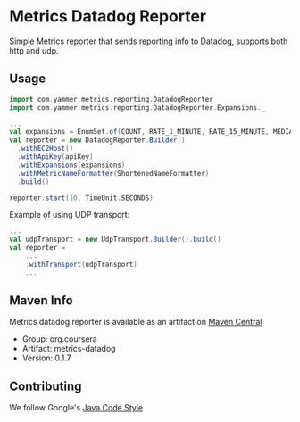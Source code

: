 # Metrics Datadog Reporter
Simple Metrics reporter that sends reporting info to Datadog, supports both http and udp.

## Usage

~~~scala
import com.yammer.metrics.reporting.DatadogReporter
import com.yammer.metrics.reporting.DatadogReporter.Expansions._

...
val expansions = EnumSet.of(COUNT, RATE_1_MINUTE, RATE_15_MINUTE, MEDIAN, P95, P99)
val reporter = new DatadogReporter.Builder()
  .withEC2Host()
  .withApiKey(apiKey)
  .withExpansions(expansions)
  .withMetricNameFormatter(ShortenedNameFormatter)
  .build()

reporter.start(10, TimeUnit.SECONDS)
~~~

Example of using UDP transport:

~~~scala
...
val udpTransport = new UdpTransport.Builder().build()
val reporter = 
    ...
    .withTransport(udpTransport)
    ...
~~~


## Maven Info

Metrics datadog reporter is available as an artifact on
[Maven Central](http://search.maven.org/#search%7Cga%7C1%7Cg%3A%22org.coursera%22%20AND%20a%3A%22metrics-datadog%22)

* Group: org.coursera
* Artifact: metrics-datadog
* Version: 0.1.7


## Contributing

We follow Google's [Java Code
Style](https://google-styleguide.googlecode.com/svn/trunk/javaguide.html)
